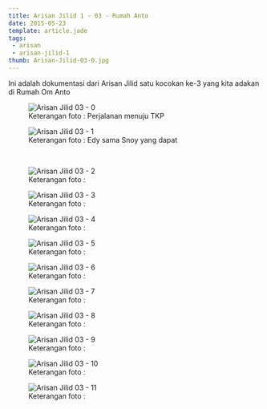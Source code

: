 ```yaml
---
title: Arisan Jilid 1 - 03 - Rumah Anto
date: 2015-05-23
template: article.jade
tags:
 - arisan
 - arisan-jilid-1
thumb: Arisan-Jilid-03-0.jpg
---
```


Ini adalah dokumentasi dari Arisan Jilid satu kocokan ke-3 yang kita adakan di Rumah Om Anto

<figure>
  <img class="lazy content-img" src="/story/assets/img/placeholder.png" data-src="/story/assets/img/Arisan-Jilid-03-0.jpg" alt="Arisan Jilid 03 - 0" />
  <figcaption>Keterangan foto : Perjalanan menuju TKP</figcaption>
</figure>

<figure>
  <img class="lazy content-img" src="/story/assets/img/placeholder.png" data-src="/story/assets/img/Arisan-Jilid-03-1.jpg" alt="Arisan Jilid 03 - 1" />
  <figcaption>Keterangan foto : Edy sama Snoy yang dapat</figcaption>
</figure>

<br/>
<span class="more"></span>

<figure>
  <img class="lazy content-img" src="/story/assets/img/placeholder.png" data-src="/story/assets/img/Arisan-Jilid-03-2.jpg" alt="Arisan Jilid 03 - 2" />
  <figcaption>Keterangan foto :</figcaption>
</figure>

<figure>
  <img class="lazy content-img" src="/story/assets/img/placeholder.png" data-src="/story/assets/img/Arisan-Jilid-03-3.jpg" alt="Arisan Jilid 03 - 3" />
  <figcaption>Keterangan foto :</figcaption>
</figure>

<figure>
  <img class="lazy content-img" src="/story/assets/img/placeholder.png" data-src="/story/assets/img/Arisan-Jilid-03-4.jpg" alt="Arisan Jilid 03 - 4" />
  <figcaption>Keterangan foto :</figcaption>
</figure>

<figure>
  <img class="lazy content-img" src="/story/assets/img/placeholder.png" data-src="/story/assets/img/Arisan-Jilid-03-5.jpg" alt="Arisan Jilid 03 - 5" />
  <figcaption>Keterangan foto :</figcaption>
</figure>

<figure>
  <img class="lazy content-img" src="/story/assets/img/placeholder.png" data-src="/story/assets/img/Arisan-Jilid-03-6.jpg" alt="Arisan Jilid 03 - 6" />
  <figcaption>Keterangan foto :</figcaption>
</figure>

<figure>
  <img class="lazy content-img" src="/story/assets/img/placeholder.png" data-src="/story/assets/img/Arisan-Jilid-03-7.jpg" alt="Arisan Jilid 03 - 7" />
  <figcaption>Keterangan foto :</figcaption>
</figure>

<figure>
  <img class="lazy content-img" src="/story/assets/img/placeholder.png" data-src="/story/assets/img/Arisan-Jilid-03-8.jpg" alt="Arisan Jilid 03 - 8" />
  <figcaption>Keterangan foto :</figcaption>
</figure>

<figure>
  <img class="lazy content-img" src="/story/assets/img/placeholder.png" data-src="/story/assets/img/Arisan-Jilid-03-9.jpg" alt="Arisan Jilid 03 - 9" />
  <figcaption>Keterangan foto :</figcaption>
</figure>

<figure>
  <img class="lazy content-img" src="/story/assets/img/placeholder.png" data-src="/story/assets/img/Arisan-Jilid-03-10.jpg" alt="Arisan Jilid 03 - 10" />
  <figcaption>Keterangan foto :</figcaption>
</figure>

<figure>
  <img class="lazy content-img" src="/story/assets/img/placeholder.png" data-src="/story/assets/img/Arisan-Jilid-03-11.jpg" alt="Arisan Jilid 03 - 11" />
  <figcaption>Keterangan foto :</figcaption>
</figure>